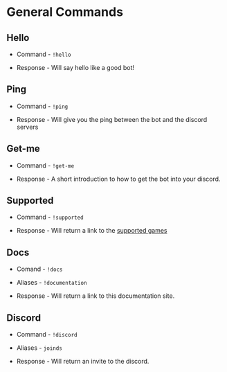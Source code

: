 # General Commands

## Hello

- Command - 
`!hello`

- Response - Will say hello like a good bot!

## Ping

- Command - 
`!ping`

- Response - Will give you the ping between the bot and the discord servers

## Get-me

- Command - `!get-me`

- Response - A short introduction to how to get the bot into your discord.

## Supported

- Command - `!supported`

- Response - Will return a link to the [supported games](/supported/)

## Docs

- Comand - `!docs`

- Aliases - `!documentation`

- Response - Will return a link to this documentation site.

## Discord

- Command - `!discord`

- Aliases - `joinds`

- Response - Will return an invite to the discord.
